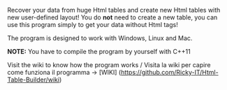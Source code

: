 Recover your data from huge Html tables and create new Html tables with new user-defined layout! You do **not** need to create a new table, you can use this program simply to get your data without Html tags!

The program is designed to work with Windows, Linux and Mac. 

**NOTE:** You have to compile the program by yourself with C++11

Visit the wiki to know how the program works / Visita la wiki per capire come funziona il programma -> [WIKI] (https://github.com/Ricky-IT/Html-Table-Builder/wiki)

